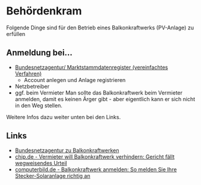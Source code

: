 
# Behördenkram

Folgende Dinge sind für den Betrieb eines Balkonkraftwerks (PV-Anlage) zu erfüllen

## Anmeldung bei...

* [Bundesnetzagentur/ Marktstammdatenregister (vereinfachtes Verfahren)](https://www.marktstammdatenregister.de/MaStR)
  * Account anlegen und Anlage registrieren
* Netzbetreiber
* ggf. beim Vermieter
Man sollte das Balkonkraftwerk beim Vermieter anmelden, damit es keinen Ärger gibt - aber eigentlich kann er sich nicht in den Weg stellen.

Weitere Infos dazu weiter unten bei den Links.

## Links

* [Bundesnetzagentur zu Balkonkraftwerken](https://www.bundesnetzagentur.de/SharedDocs/A_Z_Glossar/B/BalkonPV.html)
* [chip.de - Vermieter will Balkonkraftwerk verhindern: Gericht fällt wegweisendes Urteil](https://efahrer.chip.de/solaranlagen/vermieter-will-balkonkraftwerk-verhindern-gericht-faellt-wegweisendes-urteil_105905)
* [computerbild.de - Balkonkraftwerk anmelden: So melden Sie Ihre Stecker-Solaranlage richtig an](https://www.computerbild.de/artikel/cb-Tipps-Haus-Garten-Balkonkraftwerk-anmelden-33084133.html)
